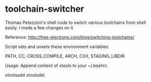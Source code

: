 # toolchain-switcher

Thomas Petazzoni's shell code to switch various toolchains from shell easily.
I made a few changes on it. 

Reference: http://free-electrons.com/blog/switching-toolchains/

Script sets and unsets these environment variables:

PATH, CC, CROSS_COMPILE, ARCH, CXX, STAGING_LIBDIR

Usage:
Append content of xtools to your ~/.bashrc.

xtoolsadd <toolchain> 
xtoolsdel <toolchain>
